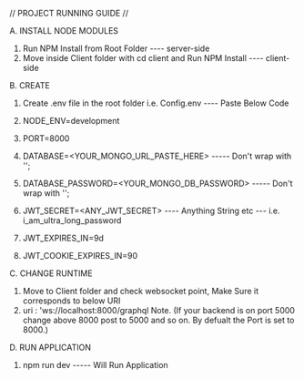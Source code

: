 // PROJECT RUNNING GUIDE //

A. INSTALL NODE MODULES

1. Run NPM Install from Root Folder  ---- server-side
2. Move inside Client folder with cd client and Run NPM Install ---- client-side


B. CREATE 

1. Create .env file in the root folder i.e. Config.env ---- Paste Below Code

  1. NODE_ENV=development
  2. PORT=8000
  3. DATABASE=<YOUR_MONGO_URL_PASTE_HERE>  ----- Don't wrap with '';

  4. DATABASE_PASSWORD=<YOUR_MONGO_DB_PASSWORD> ----- Don't wrap with '';

  5. JWT_SECRET=<ANY_JWT_SECRET> ---- Anything String etc --- i.e. i_am_ultra_long_password 
  6. JWT_EXPIRES_IN=9d
  7. JWT_COOKIE_EXPIRES_IN=90


C. CHANGE RUNTIME

1. Move to Client folder and check websocket point, Make Sure it corresponds to below URI
2. uri : 'ws://localhost:8000/graphql 
Note. (If your backend is on port 5000 change above 8000 post to 5000 and so on. By defualt the Port is set to 8000.)



D. RUN APPLICATION

1. npm run dev -----  Will Run Application



